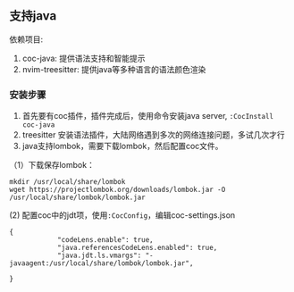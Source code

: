 ## 支持java
依赖项目:
1. coc-java: 提供语法支持和智能提示
2. nvim-treesitter: 提供java等多种语言的语法颜色渲染

### 安装步骤
1. 首先要有coc插件，插件完成后，使用命令安装java server, `:CocInstall coc-java`
2. treesitter 安装语法插件，大陆网络遇到多次的网络连接问题，多试几次才行
3. java支持lombok，需要下载lombok，然后配置coc文件。

（1）下载保存lombok：
```
mkdir /usr/local/share/lombok
wget https://projectlombok.org/downloads/lombok.jar -O /usr/local/share/lombok/lombok.jar
```
(2) 配置coc中的jdt项，使用`:CocConfig`，编辑coc-settings.json
```
{
			"codeLens.enable": true,
			"java.referencesCodeLens.enabled": true,
			"java.jdt.ls.vmargs": "-javaagent:/usr/local/share/lombok/lombok.jar",

}
```
